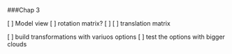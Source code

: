 ###Chap 3

[ ] Model view
    [ ] rotation matrix?
        [ ] 
    [ ] translation matrix


[ ] build transformations with variuos options 
    [ ] test the options with bigger clouds